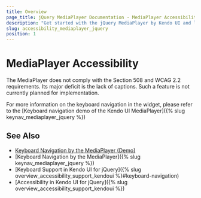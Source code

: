 ```yaml
---
title: Overview
page_title: jQuery MediaPlayer Documentation - MediaPlayer Accessibility
description: "Get started with the jQuery MediaPlayer by Kendo UI and learn about its accessibility support for WAI-ARIA, Section 508, and WCAG 2.2."
slug: accessibility_mediaplayer_jquery
position: 1
---
```


# MediaPlayer Accessibility

The MediaPlayer does not comply with the Section 508 and WCAG 2.2 requirements. Its major deficit is the lack of captions. Such a feature is not currently planned for implementation.

For more information on the keyboard navigation in the widget, please refer to the [Keyboard navigation demo of the Kendo UI MediaPlayer]({% slug keynav_mediaplayer_jquery %})

## See Also

* [Keyboard Navigation by the MediaPlayer (Demo)](https://demos.telerik.com/kendo-ui/mediaplayer/keyboard-navigation)
* [Keyboard Navigation by the MediaPlayer]({% slug keynav_mediaplayer_jquery %})
* [Keyboard Support in Kendo UI for jQuery]({% slug overview_accessibility_support_kendoui %}#keyboard-navigation)
* [Accessibility in Kendo UI for jQuery]({% slug overview_accessibility_support_kendoui %})
